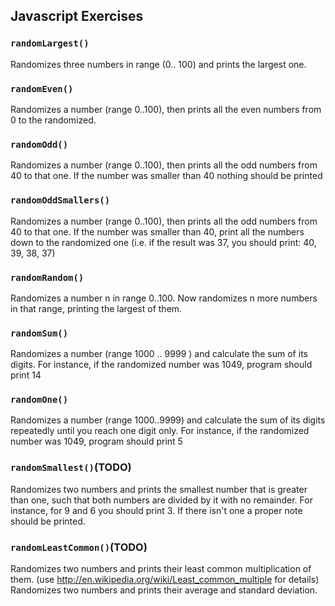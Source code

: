 ## Javascript Exercises 

### `randomLargest()`

Randomizes three numbers in range (0.. 100) and prints the largest one.

### `randomEven()`

Randomizes a number (range 0..100), then prints all the even numbers from 0 to the randomized.

### `randomOdd()`

Randomizes a number (range 0..100), then prints all the odd numbers from 40 to that one. If the number was smaller than 40 nothing should be printed

### `randomOddSmallers()`

Randomizes a number (range 0..100), then prints all the odd numbers from 40 to that one. If the number was smaller than 40, print all the numbers down to the randomized one (i.e. if the result was 37, you should print: 40, 39, 38, 37)

### `randomRandom()`

Randomizes a number n in range 0..100. Now randomizes n more numbers in that range, printing the largest of them.

### `randomSum()`

Randomizes a number (range 1000 .. 9999 ) and calculate the sum of its digits. For instance, if the randomized number was 1049, program should print 14

### `randomOne()`

Randomizes a number (range 1000..9999) and calculate the sum of its digits repeatedly until you reach one digit only. For instance, if the randomized number was 1049, program should print 5

### `randomSmallest()`(TODO)

Randomizes two numbers and prints the smallest number that is greater than one, such that both numbers are divided by it with no remainder. For instance, for 9 and 6 you should print 3. If there isn't one a proper note should be printed.

### `randomLeastCommon()`(TODO)

Randomizes two numbers and prints their least common multiplication of them. (use http://en.wikipedia.org/wiki/Least_common_multiple for details)
Randomizes two numbers and prints their average and standard deviation.